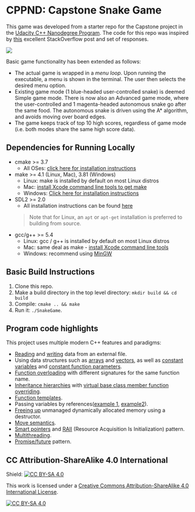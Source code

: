 # CPPND: Capstone Snake Game

This game was developed from a starter repo for the Capstone project in the [Udacity C++ Nanodegree Program](https://www.udacity.com/course/c-plus-plus-nanodegree--nd213). The code for this repo was inspired by [this](https://codereview.stackexchange.com/questions/212296/snake-game-in-c-with-sdl) excellent StackOverflow post and set of responses.

<img src="snake_game.gif"/>

Basic game functionality has been extended as follows:
* The actual game is wrapped in a _menu loop_. Upon running the executable, a menu is shown in the terminal. The user then selects the desired menu option.
* Existing game mode (1 blue-headed user-controlled snake) is deemed Simple game mode. There is now also an Advanced game mode, where the user-controlled and 1 magenta-headed autonomous snake go after the same food. The autonomous snake is driven using the A* algorithm, and avoids moving over board edges.
* The game keeps track of top 10 high scores, regardless of game mode (i.e. both modes share the same high score data).

## Dependencies for Running Locally
* cmake >= 3.7
  * All OSes: [click here for installation instructions](https://cmake.org/install/)
* make >= 4.1 (Linux, Mac), 3.81 (Windows)
  * Linux: make is installed by default on most Linux distros
  * Mac: [install Xcode command line tools to get make](https://developer.apple.com/xcode/features/)
  * Windows: [Click here for installation instructions](http://gnuwin32.sourceforge.net/packages/make.htm)
* SDL2 >= 2.0
  * All installation instructions can be found [here](https://wiki.libsdl.org/Installation)
  >Note that for Linux, an `apt` or `apt-get` installation is preferred to building from source. 
* gcc/g++ >= 5.4
  * Linux: gcc / g++ is installed by default on most Linux distros
  * Mac: same deal as make - [install Xcode command line tools](https://developer.apple.com/xcode/features/)
  * Windows: recommend using [MinGW](http://www.mingw.org/)

## Basic Build Instructions

1. Clone this repo.
2. Make a build directory in the top level directory: `mkdir build && cd build`
3. Compile: `cmake .. && make`
4. Run it: `./SnakeGame`.

## Program code highlights

This project uses multiple modern C++ features and paradigms:

* [Reading](src/highscore.cpp#L74) and [writing](src/highscore.cpp#L56) data from an external file.
* Using data structures such as [arrays](src/game.cpp#L258) and [vectors](src/highscore.h#L27), as well as [constant variables](src/constants.h#L17) and [constant function parameters](src/location.h#L10).
* [Function overloading](src/renderer.h#L13) with different signatures for the same function name.
* [Inheritance hierarchies](src/game.h#L42) with [virtual base class member function overriding](src/game.h#L45).
* [Function templates](src/menu.h#L9).
* Passing variables by references([example 1](src/location.h#L10), [example2](src/menu.cpp#L17)).
* [Freeing up](src/renderer.cpp#L39) unmanaged dynamically allocated memory using a destructor.
* [Move semantics](src/highscore.cpp#L78).
* [Smart pointers](src/menu.cpp#L20) and [RAII](src/menu.cpp#L20) (Resource Acquisition Is Initialization) pattern.
* [Multithreading](src/menu.cpp#L29).
* [Promise/future](src/menu.cpp#L28) pattern.


## CC Attribution-ShareAlike 4.0 International


Shield: [![CC BY-SA 4.0][cc-by-sa-shield]][cc-by-sa]

This work is licensed under a
[Creative Commons Attribution-ShareAlike 4.0 International License][cc-by-sa].

[![CC BY-SA 4.0][cc-by-sa-image]][cc-by-sa]

[cc-by-sa]: http://creativecommons.org/licenses/by-sa/4.0/
[cc-by-sa-image]: https://licensebuttons.net/l/by-sa/4.0/88x31.png
[cc-by-sa-shield]: https://img.shields.io/badge/License-CC%20BY--SA%204.0-lightgrey.svg
